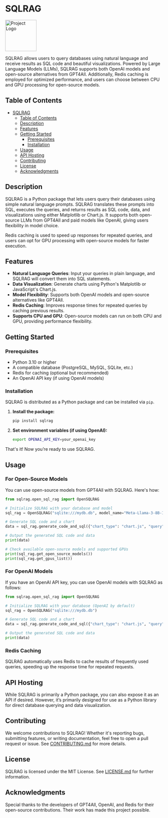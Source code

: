 # SQLRAG

<img src="./OpenRAGLogo.png" alt="Project Logo" width="100" height="auto">

SQLRAG allows users to query databases using natural language and receive results as SQL code and beautiful visualizations. Powered by Large Language Models (LLMs), SQLRAG supports both OpenAI models and open-source alternatives from GPT4All. Additionally, Redis caching is employed for optimized performance, and users can choose between CPU and GPU processing for open-source models.

## Table of Contents

- [SQLRAG](#SQLRAG)
  - [Table of Contents](#table-of-contents)
  - [Description](#description)
  - [Features](#features)
  - [Getting Started](#getting-started)
    - [Prerequisites](#prerequisites)
    - [Installation](#installation)
  - [Usage](#usage)
  - [API Hosting](#api-hosting)
  - [Contributing](#contributing)
  - [License](#license)
  - [Acknowledgments](#acknowledgments)

## Description

SQLRAG is a Python package that lets users query their databases using simple natural language prompts. SQLRAG translates these prompts into SQL, executes the queries, and returns results as SQL code, data, and visualizations using either Matplotlib or Chart.js. It supports both open-source LLMs from GPT4All and paid models like OpenAI, giving users flexibility in model choice.

Redis caching is used to speed up responses for repeated queries, and users can opt for GPU processing with open-source models for faster execution.

## Features

- **Natural Language Queries**: Input your queries in plain language, and SQLRAG will convert them into SQL statements.
- **Data Visualization**: Generate charts using Python's Matplotlib or JavaScript's Chart.js.
- **Model Flexibility**: Supports both OpenAI models and open-source alternatives like GPT4All.
- **Redis Caching**: Improves response times for repeated queries by caching previous results.
- **Supports CPU and GPU**: Open-source models can run on both CPU and GPU, providing performance flexibility.

## Getting Started

### Prerequisites

- Python 3.10 or higher
- A compatible database (PostgreSQL, MySQL, SQLite, etc.)
- Redis for caching (optional but recommended)
- An OpenAI API key (if using OpenAI models)

### Installation

SQLRAG is distributed as a Python package and can be installed via `pip`.

1. **Install the package:**
   ```bash
   pip install sqlrag
   ```

2. **Set environment variables (if using OpenAI):**
   ```bash
   export OPENAI_API_KEY=your_openai_key
   ```

That's it! Now you’re ready to use SQLRAG.

## Usage

### For Open-Source Models

You can use open-source models from GPT4All with SQLRAG. Here's how:

```python
from sqlrag.open_sql_rag import OpenSQLRAG

# Initialize SQLRAG with your database and model
sql_rag = OpenSQLRAG("sqlite:///mydb.db", model_name="Meta-Llama-3-8B-Instruct.Q4_0.gguf", is_openai=False)

# Generate SQL code and a chart
data = sql_rag.generate_code_and_sql({"chart_type": "chart.js", "query": "List out all customers"})

# Output the generated SQL code and data
print(data)

# Check available open-source models and supported GPUs
print(sql_rag.get_open_source_models())
print(sql_rag.get_gpus_list())
```

### For OpenAI Models

If you have an OpenAI API key, you can use OpenAI models with SQLRAG as follows:

```python
from sqlrag.open_sql_rag import OpenSQLRAG

# Initialize SQLRAG with your database (OpenAI by default)
sql_rag = OpenSQLRAG("sqlite:///mydb.db")

# Generate SQL code and a chart
data = sql_rag.generate_code_and_sql({"chart_type": "chart.js", "query": "List out all customers"})

# Output the generated SQL code and data
print(data)
```

### Redis Caching

SQLRAG automatically uses Redis to cache results of frequently used queries, speeding up the response time for repeated requests.

## API Hosting

While SQLRAG is primarily a Python package, you can also expose it as an API if desired. However, it’s primarily designed for use as a Python library for direct database querying and data visualization.

## Contributing

We welcome contributions to SQLRAG! Whether it's reporting bugs, submitting features, or writing documentation, feel free to open a pull request or issue. See [CONTRIBUTING.md](CONTRIBUTING.md) for more details.

## License

SQLRAG is licensed under the MIT License. See [LICENSE.md](LICENSE.md) for further information.

## Acknowledgments

Special thanks to the developers of GPT4All, OpenAI, and Redis for their open-source contributions. Their work has made this project possible.
